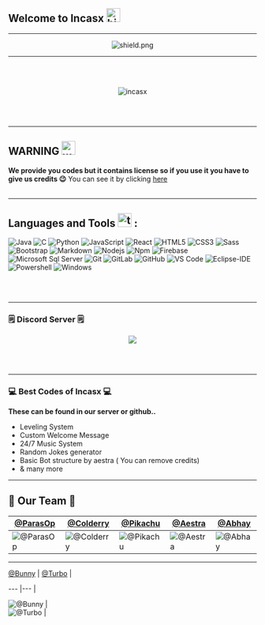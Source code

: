 ## Welcome to Incasx <img src="https://user-images.githubusercontent.com/1303154/88677602-1635ba80-d120-11ea-84d8-d263ba5fc3c0.gif" width="28px" alt="hi">
-----------------------------
<p align="center"> <img src="https://komarev.com/ghpvc/?username=Incasx" alt="shield.png"> </p>

-----------
<br>
<br>
<p align="center">
<img src="https://i.ibb.co/R3ZpDdV/Incasx.png" alt="incasx">
  </p>
  <br><br>
  
  ---------------

## WARNING <img src="https://images.emojiterra.com/google/android-nougat/512px/26a0.png" width="28px" alt="warn">

**We provide you codes but it contains license so if you use it you have to give us credits 😉**
You can see it by clicking <a href="http://www.incasx.ga/License.html">here </a>
<br>
<br>

------------

## Languages and Tools <img src="https://creazilla-store.fra1.digitaloceanspaces.com/emojis/47165/hammer-and-wrench-emoji-clipart-xl.png" width="28px" alt="tool"> :


![Java](http://img.shields.io/badge/-Java-5B4638?style=flat-square&logo=java&logoColor=ffffff)
![C](http://img.shields.io/badge/-C-A8B9CC?style=flat-square&logo=c&logoColor=ffffff)
![Python](http://img.shields.io/badge/-Python-3776AB?style=flat-square&logo=python&logoColor=ffffff)
![JavaScript](https://img.shields.io/badge/-JavaScript-%23F7DF1C?style=flat-square&logo=javascript&logoColor=000000&labelColor=%23F7DF1C&color=%23FFCE5A)
![React](https://img.shields.io/badge/-React-61DAFB?style=flat-square&logo=react&logoColor=ffffff)
![HTML5](https://img.shields.io/badge/-HTML5-%23E44D27?style=flat-square&logo=html5&logoColor=ffffff)
![CSS3](https://img.shields.io/badge/-CSS3-%231572B6?style=flat-square&logo=css3)
![Sass](https://img.shields.io/badge/-Sass-%23CC6699?style=flat-square&logo=sass&logoColor=ffffff)
![Bootstrap](https://img.shields.io/badge/-Bootstrap-563D7C?style=flat-square&logo=Bootstrap)
![Markdown](https://img.shields.io/badge/-Markdown-000000?style=flat-square&logo=markdown)
![Nodejs](https://img.shields.io/badge/-Nodejs-339933?style=flat-square&logo=Node.js&logoColor=ffffff)
![Npm](https://img.shields.io/badge/-npm-CB3837?style=flat-square&logo=npm)
![Firebase](https://img.shields.io/badge/-Firebase-FFCA28?style=flat-square&logo=firebase&logoColor=ffffff)
![Microsoft Sql Server](https://img.shields.io/badge/-Sql%20Server-CC2927?style=flat-square&logo=microsoft-sql-server&logoColor=ffffff)
![Git](https://img.shields.io/badge/-Git-%23F05032?style=flat-square&logo=git&logoColor=%23ffffff)
![GitLab](https://img.shields.io/badge/-GitLab-FCA121?style=flat-square&logo=gitlab)
![GitHub](https://img.shields.io/badge/-GitHub-181717?style=flat-square&logo=github)
![VS Code](http://img.shields.io/badge/-VS%20Code-007ACC?style=flat-square&logo=visual-studio-code&logoColor=ffffff)
![Eclipse-IDE](http://img.shields.io/badge/-Eclipse-2C2255?style=flat-square&logo=eclipse&logoColor=ffffff)
![Powershell](http://img.shields.io/badge/-Powershell-5391FE?style=flat-square&logo=powershell&logoColor=ffffff)
![Windows](http://img.shields.io/badge/-Windows-0078D6?style=flat-square&logo=windows&logoColor=ffffff)
  
  
<br>
<br/>

-----------------

### 🗒 Discord Server 🗒
<center>
  <p align="center"> <a href="https://discord.gg/njMZXdAcZM"><img src="https://invidget.switchblade.xyz/njMZXdAcZM"/></a></center>
</p>
<br><br>

-----------------

### 💻 Best Codes of Incasx 💻

**These can be found in our server or github..**
- Leveling System
- Custom Welcome Message
- 24/7 Music System 
- Random Jokes generator 
- Basic Bot structure by aestra ( You can remove credits)
- & many more

-----------------------


## 💫 Our Team 💫


[@ParasOp](https://github.com/Parasop) | [@Colderry](https://github.com/Colderry) |  [@Pikachu](https://github.com/mitul009) | [@Aestra](https://github.com/Aestradev) |  [@Abhay](https://github.com/abhaysharma1702)
--- | --- | --- | --- | --- 
![@ParasOp](https://avatars.githubusercontent.com/u/63485824?s=460&u=a136b6db34391b3a093134a62b7dfced1f848fd8&v=4) | ![@Colderry](https://avatars.githubusercontent.com/u/72723052?s=460&u=ab78727ad188702e38fcb915eb306a9cc42e821a&v=4) | ![@Pikachu](https://avatars.githubusercontent.com/u/69028254?s=460&u=d354fe081b69b4ea1d0a83e7193507f2de497303&v=4) | ![@Aestra](https://avatars.githubusercontent.com/u/71583327?s=460&u=ca007d793c9126e8f871ad4e53f4199b62c590a5&v=4) | ![@Abhay](https://cdn.discordapp.com/avatars/702465683862323250/ea809747cf605a18b2051fd484bf0a97.webp?size=1024) 

----------

[@Bunny](https://github.com/bunny-03) | [@Turbo](https://github.com/Tomato-Salad) |

--- |--- |

![@Bunny](https://cdn.discordapp.com/avatars/700977648045785149/494f5ddb474b02180017e1728892f211.webp?size=1024) |  
![@Turbo](https://cdn.discordapp.com/avatars/700977648045785149/494f5ddb474b02180017e1728892f211.webp?size=1024) | 

